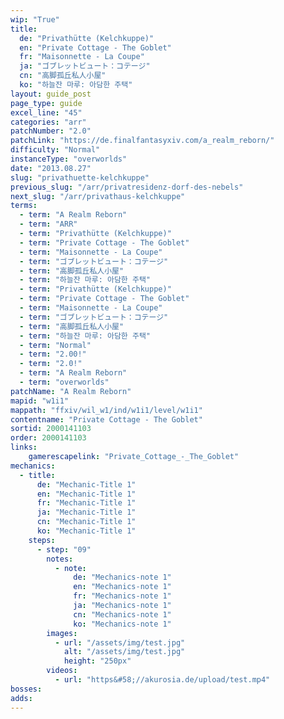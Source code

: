 ```yaml
---
wip: "True"
title:
  de: "Privathütte (Kelchkuppe)"
  en: "Private Cottage - The Goblet"
  fr: "Maisonnette - La Coupe"
  ja: "ゴブレットビュート：コテージ"
  cn: "高脚孤丘私人小屋"
  ko: "하늘잔 마루: 아담한 주택"
layout: guide_post
page_type: guide
excel_line: "45"
categories: "arr"
patchNumber: "2.0"
patchLink: "https://de.finalfantasyxiv.com/a_realm_reborn/"
difficulty: "Normal"
instanceType: "overworlds"
date: "2013.08.27"
slug: "privathuette-kelchkuppe"
previous_slug: "/arr/privatresidenz-dorf-des-nebels"
next_slug: "/arr/privathaus-kelchkuppe"
terms:
  - term: "A Realm Reborn"
  - term: "ARR"
  - term: "Privathütte (Kelchkuppe)"
  - term: "Private Cottage - The Goblet"
  - term: "Maisonnette - La Coupe"
  - term: "ゴブレットビュート：コテージ"
  - term: "高脚孤丘私人小屋"
  - term: "하늘잔 마루: 아담한 주택"
  - term: "Privathütte (Kelchkuppe)"
  - term: "Private Cottage - The Goblet"
  - term: "Maisonnette - La Coupe"
  - term: "ゴブレットビュート：コテージ"
  - term: "高脚孤丘私人小屋"
  - term: "하늘잔 마루: 아담한 주택"
  - term: "Normal"
  - term: "2.00!"
  - term: "2.0!"
  - term: "A Realm Reborn"
  - term: "overworlds"
patchName: "A Realm Reborn"
mapid: "w1i1"
mappath: "ffxiv/wil_w1/ind/w1i1/level/w1i1"
contentname: "Private Cottage - The Goblet"
sortid: 2000141103
order: 2000141103
links:
    gamerescapelink: "Private_Cottage_-_The_Goblet"
mechanics:
  - title:
      de: "Mechanic-Title 1"
      en: "Mechanic-Title 1"
      fr: "Mechanic-Title 1"
      ja: "Mechanic-Title 1"
      cn: "Mechanic-Title 1"
      ko: "Mechanic-Title 1"
    steps:
      - step: "09"
        notes:
          - note:
              de: "Mechanics-note 1"
              en: "Mechanics-note 1"
              fr: "Mechanics-note 1"
              ja: "Mechanics-note 1"
              cn: "Mechanics-note 1"
              ko: "Mechanics-note 1"
        images:
          - url: "/assets/img/test.jpg"
            alt: "/assets/img/test.jpg"
            height: "250px"
        videos:
          - url: "https&#58;//akurosia.de/upload/test.mp4"
bosses:
adds:
---
```

